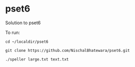 # pset6
Solution to pset6

To run:

`cd ~/localdir/pset6`

`git clone https://github.com/NischalBhatewara/pset6.git`

`./speller large.txt text.txt`
